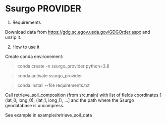 Ssurgo PROVIDER
==============

1. Requirements

Download data from https://gdg.sc.egov.usda.gov/GDGOrder.aspx and unzip it.

2. How to use it

Create conda environement: 
> conda create -n ssurgo_provider python=3.8

> conda activate ssurgo_provider

> conda install --file requirements.txt

Call retrieve_soil_composition (from src.main) with list of fields coordinates [ (lat_0, long_0), (lat_1, long_1), ...]
and the path where the Ssurgo geodatabase is uncompress.

See example in example/retrieve_soil_data

